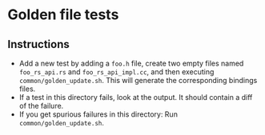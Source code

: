 # Golden file tests

## Instructions

*   Add a new test by adding a `foo.h` file, create two empty files named
    `foo_rs_api.rs` and `foo_rs_api_impl.cc`, and then executing
    `common/golden_update.sh`. This will
    generate the corresponding bindings files.
*   If a test in this directory fails, look at the output. It should contain a
    diff of the failure.
*   If you get spurious failures in this directory: Run
    `common/golden_update.sh`.
